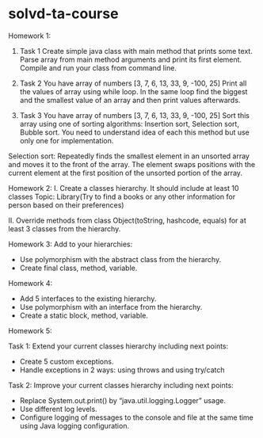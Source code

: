 # solvd-ta-course

Homework 1:

1) Task 1
   Create simple java class with main method that prints some text.
   Parse array from main method arguments and print its first element.
   Compile and run your class from command line.

2) Task 2
   You have array of numbers [3, 7, 6, 13, 33, 9, -100, 25]
   Print all the values of array using while loop.
   In the same loop find the biggest and the smallest value of an array and then print values afterwards.

3) Task 3
   You have array of numbers [3, 7, 6, 13, 33, 9, -100, 25]
   Sort this array using one of sorting algorithms: Insertion sort, Selection sort, Bubble sort.
   You need to understand idea of each this method but use only one for implementation.

Selection sort:
Repeatedly finds the smallest element in an unsorted array and moves it to the front of the array.
The element swaps positions with the current element at the first position of the unsorted portion of the array.

Homework 2:
I. Create a classes hierarchy. It should include at least 10 classes
Topic: Library(Try to find a books or any other information for person based on their preferences)

II. Override methods from class Object(toString, hashcode, equals) for at least 3 classes from the hierarchy.

Homework 3:
Add to your hierarchies:

- Use polymorphism with the abstract class from the hierarchy.
- Create final class, method, variable.

Homework 4:

- Add 5 interfaces to the existing hierarchy.
- Use polymorphism with an interface from the hierarchy.
- Create a static block, method, variable.

Homework 5:

Task 1: Extend your current classes hierarchy including next points:

- Create 5 custom exceptions.
- Handle exceptions in 2 ways: using throws and using try/catch

Task 2: Improve your current classes hierarchy including next points:

- Replace System.out.print() by “java.util.logging.Logger” usage.
- Use different log levels.
- Configure logging of messages to the console and file at the same time using Java logging configuration.